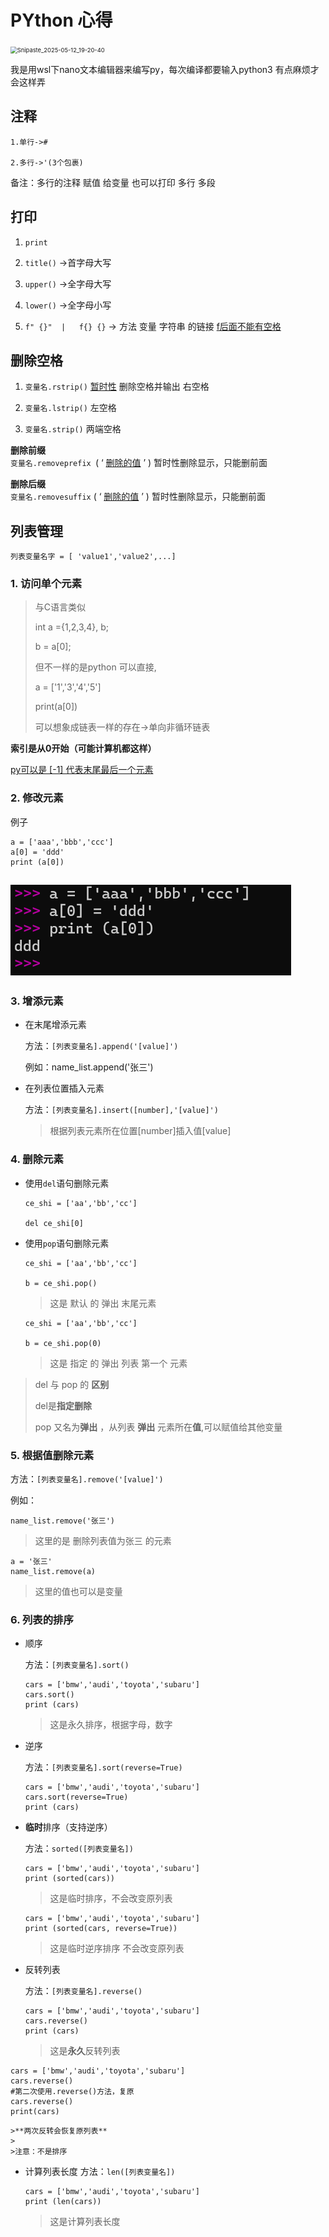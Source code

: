 # PYthon 心得



<img src="E:/book/Typora%E6%96%87%E6%A1%A3/PYthon%E5%BF%83%E5%BE%97.assets/Snipaste_2025-05-12_19-20-40-1747413043426-1.png" alt="Snipaste_2025-05-12_19-20-40" style="zoom: 67%;" />

我是用wsl下nano文本编辑器来编写py，每次编译都要输入python3 有点麻烦才会这样弄



## **注释**
```
1.单行->#

2.多行->'(3个包裹)
```
备注：多行的注释 赋值 给变量 也可以打印 多行 多段

## **打印**
1. `print`

2. `title()` ->首字母大写

3. `upper()` ->全字母大写

4. `lower()` ->全字母小写

5. `f" {}"  |   f{} {}`   -> 方法 变量  字符串 的链接   <u>f后面不能有空格</u>

## **删除空格**

1. `变量名.rstrip()`   <u>暂时性</u> 删除空格并输出      右空格

2. `变量名.lstrip()`                                     左空格

3. `变量名.strip()`                                     两端空格
 
**删除前缀**		
`变量名.removeprefix `(   ‘ <u>删除的值</u> ’   )    暂时性删除显示，只能删前面

 **删除后缀**		
`变量名.removesuffix` (   ‘ <u>删除的值</u> ’   )    暂时性删除显示，只能删前面



## **列表管理**

	列表变量名字 = [ 'value1','value2',...]

### 1. 访问单个元素


>与C语言类似<br>
>
>	int a ={1,2,3,4}, b; <br>
>
>	b = a[0];<br>
>
>但不一样的是python 可以直接,<br> 
>
>	a = ['1','3','4','5']<br>
>
>	print(a[0]) <br>
>
>可以想象成链表一样的存在->单向非循环链表

**索引是从0开始（可能计算机都这样）**

<u>py可以是 [-1] 代表末尾最后一个元素</u> 


### 2. 修改元素

例子<br>
```
a = ['aaa','bbb','ccc']
a[0] = 'ddd'
print (a[0])
```
![](./PYthon心得.assets/Snipaste_2025-05-18_22-19-45.png "sdd") 
---
### 3. 增添元素
 
 - 在末尾增添元素
	
	方法：`[列表变量名].append('[value]')`
	
	例如：name_list.append('张三')

- 在列表位置插入元素

	方法：`[列表变量名].insert([number],'[value]')`
	>根据列表元素所在位置[number]插入值[value]

### 4. 删除元素

- 使用`del`语句删除元素
	
	```
	ce_shi = ['aa','bb','cc']

	del ce_shi[0]
	```

- 使用`pop`语句删除元素

	```
	ce_shi = ['aa','bb','cc']

	b = ce_shi.pop()
	```
	>这是 默认 的 弹出 末尾元素

	```
	ce_shi = ['aa','bb','cc']

	b = ce_shi.pop(0)
	```
	>这是 指定 的 弹出 列表 第一个 元素


>del 与 pop 的 **区别**
>
>del是**指定删除**
>
>pop 又名为**弹出** ，从列表 **弹出** 元素所在**值**,可以赋值给其他变量


### 5. 根据值删除元素

方法：`[列表变量名].remove('[value]')`

例如：
```
name_list.remove('张三')
```
>这里的是 删除列表值为张三 的元素

```
a = '张三'
name_list.remove(a) 
```
>这里的值也可以是变量 

### 6. 列表的排序

- 顺序

	方法：`[列表变量名].sort()`
	```
	cars = ['bmw','audi','toyota','subaru']
	cars.sort()
	print (cars)
	```
	>这是永久排序，根据字母，数字

- 逆序

	方法：`[列表变量名].sort(reverse=True)`
	```
	cars = ['bmw','audi','toyota','subaru']
	cars.sort(reverse=True)
	print (cars)
	```

- **临时**排序（支持逆序）

	方法：`sorted([列表变量名])`
	```
	cars = ['bmw','audi','toyota','subaru']
	print (sorted(cars))
	```
	>这是临时排序，不会改变原列表

	```
	cars = ['bmw','audi','toyota','subaru']
	print (sorted(cars, reverse=True))
	```
	>这是临时逆序排序
	>不会改变原列表
- 反转列表

	方法：`[列表变量名].reverse()`
	```
	cars = ['bmw','audi','toyota','subaru']
	cars.reverse()
	print (cars)
	```
	>这是**永久**反转列表
 ```
 cars = ['bmw','audi','toyota','subaru']
 cars.reverse()
 #第二次使用.reverse()方法，复原
 cars.reverse()
 print(cars)
 ```
	>**两次反转会恢复原列表**
	>
	>注意：不是排序
- 计算列表长度
	方法：`len([列表变量名])`
	```
	cars = ['bmw','audi','toyota','subaru']
	print (len(cars))
	```
	>这是计算列表长度